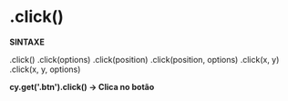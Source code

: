 # .click()

**SINTAXE**

.click()
.click(options)
.click(position)
.click(position, options)
.click(x, y)
.click(x, y, options)


**cy.get('.btn').click() -> Clica no botão**